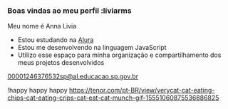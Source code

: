 ### Boas vindas ao meu perfil :liviarms

Meu nome é Anna Livia

- Estou estudando na [Alura](https://www.alura.com.br)
- Estou me desenvolvendo na linguagem JavaScript
- Utilizo esse espaço para minha organização e compartilhamento dos meus projetos desenvolvidos

00001246376532sp@al.educacao.sp.gov.br

!happy happy happy https://tenor.com/pt-BR/view/verycat-cat-eating-chips-cat-eating-crips-cat-eat-cat-munch-gif-15551060875536886825
